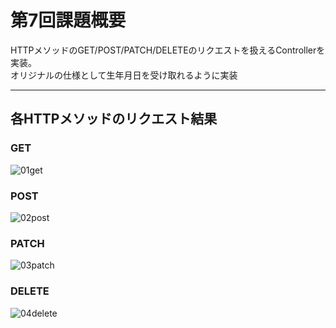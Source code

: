 # 第7回課題概要
HTTPメソッドのGET/POST/PATCH/DELETEのリクエストを扱えるControllerを実装。<br>
オリジナルの仕様として生年月日を受け取れるように実装

***
## 各HTTPメソッドのリクエスト結果

### GET
![01get](https://user-images.githubusercontent.com/101798620/175304297-99aae540-39f2-42ad-896c-697fa7e277b0.png)

### POST
![02post](https://user-images.githubusercontent.com/101798620/175304435-8965c225-0cbe-456b-b6b6-2597e1517ec6.png)


### PATCH
![03patch](https://user-images.githubusercontent.com/101798620/175304696-1f11f840-149e-4a88-a13e-f743fef2d14a.png)


### DELETE
![04delete](https://user-images.githubusercontent.com/101798620/175304762-ae363716-72a1-41de-abd8-ddc4d4f3ed93.png)
